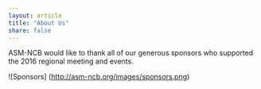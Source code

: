 ```yaml
---
layout: article
title: "About Us"
share: false
---
```

ASM-NCB would like to thank all of our generous sponsors who supported the 2016 regional meeting and events.  

![Sponsors]
(http://asm-ncb.org/images/sponsors.png)






